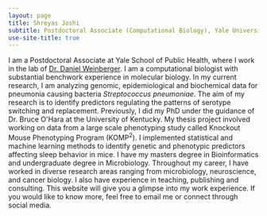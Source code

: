 ```yaml
---
layout: page
title: Shreyas Joshi
subtitle: Postdoctoral Associate (Computational Biology), Yale University
use-site-title: true
---
```


I am a Postdoctoral Associate at Yale School of Public Health, where I work in the lab of [Dr. Daniel Weinberger](https://publichealth.yale.edu/people/daniel_weinberger-1.profile). I am a computational biologist with substantial benchwork experience in molecular biology. In my current research, I am analyzing genomic, epidemiological and biochemical data for pneumonia causing bacteria _Streptococcus pneumoniae_. The aim of my research is to identify predictors regulating the patterns of serotype switching and replacement. Previously, I did my PhD under the guidance of Dr. Bruce O'Hara at the University of Kentucky. My thesis project involved working on data from a large scale phenotyping study called Knockout Mouse Phenotyping Program (KOMP<sup>2</sup>). I implemented statistical and machine learning methods to identify genetic and phenotypic predictors affecting sleep behavior in mice. I have my masters degree in Bioinformatics and undergraduate degree in  Microbiology. Throughout my career, I have worked in diverse research areas ranging from microbiology, neuroscience, and cancer biology. I also have experience in teaching, publishing and consulting. This website will give you a glimpse into my work experience. If you would like to know more, feel free to email me or connect through social media.    
